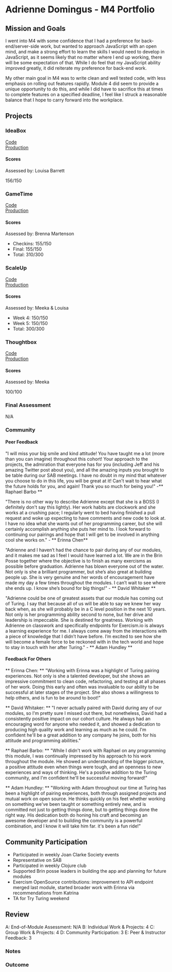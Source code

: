 # Adrienne Domingus - M4 Portfolio

## Mission and Goals

I went into M4 with some confidence that I had a preference for back-end/server-side work, but wanted to approach JavaScript with an open mind, and make a strong effort to learn the skills I would need to develop in JavaScript, as it seems likely that no matter where I end up working, there will be some expectation of that. While I do feel that my JavaScript ability improved greatly, it did reiterate my preference for back-end work.

My other main goal in M4 was to write clean and well tested code, with less emphasis on rolling out features rapidly. Module 4 did seem to provide a unique opportunity to do this, and while I did have to sacrifice this at times to complete features on a specified deadline, I feel like I struck a reasonable balance that I hope to carry forward into the workplace.

## Projects

### IdeaBox
[Code](https://github.com/adriennedomingus/idea_box)  
[Production](http://adriennedomingus-ideabox.herokuapp.com/)

#### Scores  

Assessed by: Louisa Barrett

156/150

### GameTime
[Code](https://github.com/adriennedomingus/bubble_bobble/)  
[Production](http://bubble-bobble-redux.herokuapp.com/)

#### Scores
Assessed by: Brenna Martenson

* Checkins: 155/150  
* Final: 155/150
* Total: 310/300

### ScaleUp
[Code](https://github.com/adriennedomingus/wadoe_api)  
[Production](https://wadoe-api.herokuapp.com/)

#### Scores  

Assessed by: Meeka & Louisa

* Week 4: 150/150
* Week 5: 150/150
* Total: 300/300

### Thoughtbox

[Code](https://github.com/adriennedomingus/thoughtbox)  
[Production](http://ald-thoughtbox.herokuapp.com/)

#### Scores  
Assessed by: Meeka

100/100

### Final Assessment

N/A

### Community

#### Peer Feedback

"I will miss your big smile and kind attitude! You have taught me a lot (more than you can imagine) throughout this cohort! Your approach to the projects, the admiration that everyone has for you (including Jeff and his amazing Twitter post about you), and all the amazing inputs you brought to be table during our SAB meetings. I have no doubt in my mind that whatever you choose to do in this life, you will be great at it! Can't wait to hear what the future holds for you, and again! Thank you so much for being you!" -** Raphael Barbo **

"There is no other way to describe Adrienne except that she is a BOSS (I definitely don't say this lightly). Her work habits are clockwork and she works at a crushing pace; I regularly went to bed having finished a pull request and woke up expecting to have comments and new code to look at. I have no idea what she wants out of her programming career, but she will certainly accomplish anything she puts her mind to. I look forward to continuing our pairings and hope that I will get to be involved in anything cool she works on." - ** Erinna Chen**

“Adrienne and I haven’t had the chance to pair during any of our modules, and it makes me sad as I feel I would have learned a lot.  We are in the Brin Posse together where the objective is to finish as many exercisms as possible before graduation.  Adrienne has blown everyone out of the water.  Not only is she a brilliant programmer, but she’s also great at building people up.  She is very genuine and her words of encouragement have made my day a few times throughout the modules.  I can’t wait to see where she ends up.  I know she’s bound for big things!" - ** David Whitaker **

"Adrienne could be one of greatest assets that our module has coming out of Turing. I say that because all of us will be able to say we knew her way back when, as she will probably be in a C level position in the next 10 years. Not only is her programming ability second to none, but her drive and leadership is impeccable. She is destined for greatness. Working with Adrienne on classwork and specifically endpoints for Exercism.io is always a learning experience for me. I always come away from the interactions with a piece of knowledge that I didn’t have before. I’m excited to see how she will become a female force to be reckoned with in the tech world and hope to stay in touch with her after Turing." - ** Adam Hundley **

#### Feedback For Others

** Erinna Chen: ** "Working with Erinna was a highlight of Turing pairing experiences. Not only is she a talented developer, but she shows an impressive commitment to clean code, refactoring, and testing at all phases of her work. Doing this early and often was invaluable to our ability to be successful at later stages of the project. She also shows a willingness to help others, and is fun to be around to boot!"

** David Whitaker: ** "I never actually paired with David during any of our modules, so I'm pretty sure I missed out there, but nonetheless, David had a consistently positive impact on our cohort culture. He always had an encouraging word for anyone who needed it, and showed a dedication to producing high quality work and learning as much as he could. I'm confident he'll be a great addition to any company he joins, both for his attitude and programming abilities."

** Raphael Barbo: ** "While I didn't work with Raphael on any programming this module, I was continually impressed by his approach to his work throughout the module. He showed an understanding of the bigger picture, a positive attitude even when things were tough, and an openness to new experiences and ways of thinking. He's a positive addition to the Turing community, and I'm confident he'll be successful moving forward!"

** Adam Hundley: ** "Working with Adam throughout our time at Turing has been a highlight of pairing experiences, both through assigned projects and mutual work on open source. He thinks quickly on his feet whether working on something we've been taught or something entirely new, and is committed not just to getting things done, but to getting things done the right way. His dedication both do honing his craft and becoming an awesome developer and to building the community is a powerful combination, and I know it will take him far. it's been a fun ride!"


## Community Participation

* Participated in weekly Joan Clarke Society events
* Representative on SAB
* Participated in weekly Clojure club
* Supported Brin posse leaders in building the app and planning for future modules
* Exercism OpenSource contributions: improvement to API endpoint merged last module, started broader work with Erinna via recommendations from Katrina
* TA for Try Turing weekend

## Review

A: End-of-Module Assessment: N/A
B: Individual Work & Projects: 4
C: Group Work & Projects: 4
D: Community Participation: 3
E: Peer & Instructor Feedback: 3

### Notes

### Outcome
